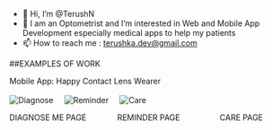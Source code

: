 - 👋 Hi, I’m @TerushN
- 👀 I am an Optometrist and I’m interested in Web and Mobile App Development especially medical apps to help my patients
- 📫 How to reach me : terushka.dev@gmail.com

##EXAMPLES OF WORK 

Mobile App: Happy Contact Lens Wearer <br> <br>
![Diagnose](https://user-images.githubusercontent.com/98254788/150837232-987c5444-7751-4376-a248-718c09f925e7.jpg) &nbsp;&nbsp;&nbsp;
![Reminder](https://user-images.githubusercontent.com/98254788/150837237-8582325b-4013-4d6e-b1b8-be4997c749be.jpg) &nbsp;&nbsp;&nbsp;
![Care](https://user-images.githubusercontent.com/98254788/150837240-282e4efd-3319-4e73-9f8a-3bed2ffde429.jpg)<br>

 DIAGNOSE ME PAGE &nbsp;&nbsp;&nbsp;&nbsp;&nbsp;&nbsp;&nbsp;&nbsp;&nbsp; &nbsp;&nbsp;&nbsp;REMINDER PAGE &nbsp;&nbsp;&nbsp;&nbsp;&nbsp;&nbsp;&nbsp;&nbsp;&nbsp; &nbsp;&nbsp;&nbsp;&nbsp;&nbsp;&nbsp;
 CARE PAGE   

<!---
TerushN/TerushN is a ✨ special ✨ repository because its `README.md` (this file) appears on your GitHub profile.
You can click the Preview link to take a look at your changes.
--->
 
